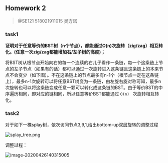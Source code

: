 ## Homework 2

> @SE121  518021911015 吴方诺

### task1

**证明对于任意等价的BST树（n个节点），都能通过O(n)次旋转（zig/zag）相互转化。(任意一次zig/zag都能增加右/左子树的高度)；**

将BST树从根节点开始向右的每一个连续的右儿子看作一条链，每一个这条链上节点的左子节点（如果有的话）都可以通过一次旋转进入这条链且这条链上的本来节点不会变少（如下图）。不在这条链上的节点最多有n-1个（根节点一定在这条链上），最多n-1次旋转可以将任意BST树变为一条链，由左旋右旋对称可知，最多n次旋转也可以将这条链变成任意一颗可以转化成这条链的BST。由于等价BST的中序遍历相同，即对应的链相同，所以任意等价BST都能通过 `O(n) ` 次旋转相互转化。

### task2

对于如下一棵splay树，依次访问节点3,9,1,给出bottom-up双层旋转的调整过程

![splay_tree.png](https://oc.sjtu.edu.cn/files/321960/download?download_frd=1&verifier=zd2UpBPPumVt8JjvjyALrdKyOUVv9xfIt2TmMRq2)

调整过程：

![image-20200426140315005](https://gitee.com/fangnuowu/img/raw/master///20200509223300.png)